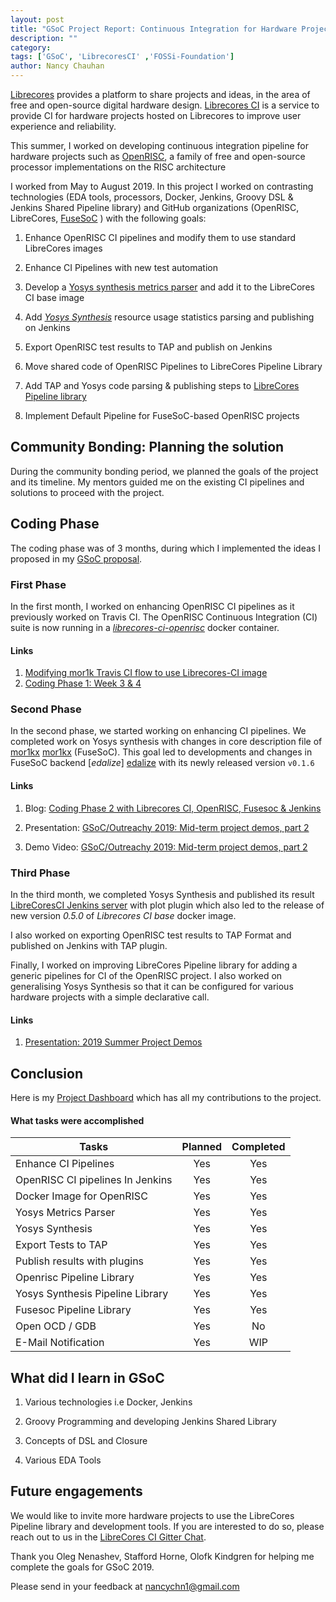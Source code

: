 ```yaml
---
layout: post
title: "GSoC Project Report: Continuous Integration for Hardware Projects on LibreCores CI"
description: ""
category:
tags: ['GSoC', 'LibrecoresCI' ,'FOSSi-Foundation']
author: Nancy Chauhan
---
```


[Librecores][librecores] provides a platform to share projects and ideas, in the area of free and open-source digital hardware design. [Librecores CI][librecoresCI] is a service to provide CI for hardware projects hosted on Librecores to improve user experience and reliability.

This summer, I worked on developing continuous integration pipeline for hardware projects such as [OpenRISC][openrisc], a family of free and open-source processor implementations on the RISC architecture

I worked from May to August 2019. In this project I worked on contrasting technologies (EDA tools, processors, Docker, Jenkins, Groovy DSL & Jenkins Shared Pipeline library) and GitHub organizations (OpenRISC, LibreCores, [FuseSoC][fusesoc] ) with the following goals:

1) Enhance OpenRISC CI pipelines and modify them to use standard LibreCores images

2) Enhance CI Pipelines with new test automation

3) Develop a [Yosys synthesis metrics parser][yosys-parser] and add it to the LibreCores CI base image

4) Add [_Yosys Synthesis_][yosys]  resource usage statistics parsing and publishing on Jenkins

5) Export OpenRISC test results to TAP and publish on Jenkins

6) Move shared code of OpenRISC Pipelines to LibreCores Pipeline Library

7) Add TAP and Yosys code parsing & publishing steps to [LibreCores Pipeline library][librecorespipelinelib]

8) Implement Default Pipeline for FuseSoC-based OpenRISC projects

## Community Bonding: Planning the solution

During the community bonding period, we planned the goals of the project and its timeline. My mentors guided me on the existing CI pipelines and solutions
to proceed with the project.

## Coding Phase

The coding phase was of 3 months, during which I implemented the ideas I proposed in my [GSoC proposal][proposal].

### First Phase

In the first month, I worked on enhancing OpenRISC CI pipelines as it previously worked on Travis CI. The OpenRISC Continuous Integration (CI) suite is now running in a [_librecores-ci-openrisc_][librecores-openrisc] docker container.

#### Links

1. [Modifying mor1k Travis CI flow to use Librecores-CI image][week2report]
2. [Coding Phase 1: Week 3 & 4][week4report]


### Second Phase

In the second phase, we started working on enhancing CI pipelines. We completed work on Yosys synthesis with changes in core description file of [mor1kx] [mor1kx] (FuseSoC). This goal led to developments and changes in FuseSoC backend [_edalize_] [edalize] with its newly released version ``v0.1.6 ``

#### Links

1) Blog: [Coding Phase 2 with Librecores CI, OpenRISC, Fusesoc & Jenkins][phase2report]

2) Presentation: [GSoC/Outreachy 2019: Mid-term project demos, part 2][midtermpresentation]

3) Demo Video: [GSoC/Outreachy 2019: Mid-term project demos, part 2][midtermdemo]

### Third Phase

In the third month, we completed Yosys Synthesis and published its result [LibreCoresCI Jenkins server][lcciopenrisc] with plot plugin which also led to the release of new version _0.5.0_ of _Librecores CI base_ docker image.

I also worked on exporting OpenRISC test results to TAP Format and published on Jenkins with TAP plugin.

Finally, I worked on improving LibreCores Pipeline library for adding a generic pipelines for CI of the OpenRISC project. I also worked on generalising Yosys Synthesis so that it can be configured for various hardware projects with a simple declarative call.

#### Links

1) [Presentation: 2019 Summer Project Demos][presentation]

## Conclusion

Here is my [Project Dashboard][dashboard] which has all my contributions to the project.

#### What tasks were accomplished


| Tasks                            | Planned | Completed |
| ---------------------------------|:-------:| :--------:|
| Enhance CI Pipelines             |   Yes   |    Yes    |
| OpenRISC CI pipelines In Jenkins |   Yes   |    Yes    |
| Docker Image for OpenRISC        |   Yes   |    Yes    |
| Yosys Metrics Parser             |   Yes   |    Yes    |
| Yosys Synthesis                  |   Yes   |    Yes    |
| Export Tests to TAP              |   Yes   |    Yes    |
| Publish results with plugins     |   Yes   |    Yes    |
| Openrisc Pipeline Library        |   Yes   |    Yes    |
| Yosys Synthesis Pipeline Library |   Yes   |    Yes    |
| Fusesoc Pipeline Library         |   Yes   |    Yes    |
| Open OCD / GDB                   |   Yes   |    No     |
| E-Mail Notification              |   Yes   |    WIP    |

## What did I learn in GSoC

1) Various technologies i.e Docker, Jenkins

1) Groovy Programming and developing Jenkins Shared Library

2) Concepts of DSL and Closure

3) Various EDA Tools

## Future engagements

We would like to invite more hardware projects to use the LibreCores Pipeline library and development tools.
If you are interested to do so, please reach out to us in the [LibreCores CI Gitter Chat](https://gitter.im/librecores/librecores-ci).

Thank you Oleg Nenashev, Stafford Horne, Olofk Kindgren for helping me complete the goals for GSoC 2019.

Please send in your feedback at nancychn1@gmail.com

[mor1kx]:https://github.com/openrisc/mor1kx
[edalize]:https://github.com/olofk/edalize
[librecores-openrisc]:https://github.com/librecores/docker-images/tree/master/librecores-ci-openrisc
[yosys]:http://www.clifford.at/yosys/
[librecorespipelinelib]:https://github.com/librecores/librecores-pipeline-lib
[yosys-parser]:https://github.com/librecores/docker-images/tree/master/librecores-ci
[fusesoc]: https://github.com/olofk/fusesoc
[openrisc]: https://openrisc.io/
[librecoresCI]: https://www.librecores.org/static/librecores-ci
[librecores]: https://www.librecores.org/
[proposal]: https://docs.google.com/document/d/1d0mIrLpU80IqB5oe4CvUz5H3bMR84tg0P99doWrovek/edit?usp=sharing
[phase2report]: http://nancychauhan.in/stories/2019/07/30/coding-phase2/
[week4report]: http://nancychauhan.in/stories/2019/06/28/gsoc-week3_4/
[week2report]: http://nancychauhan.in/stories/2019/06/08/gsoc-week1_2/
[lcciopenrisc]: https://ci.librecores.org/job/Projects/job/OpenRISC/
[dashboard]: https://github.com/orgs/librecores/projects/1
[presentation]: https://docs.google.com/presentation/d/10GbtgTQwdoZqCfPv5hhXnVffNXPT8BeGNx0H5PJAJuw/edit?usp=sharing
[midtermpresentation]: https://docs.google.com/presentation/d/1MyXM3xn0ZwbXyJpsaAi3q_CkBsdfXjbGQKcMuOk83i4/edit?usp=sharing
[midtermdemo]: https://www.youtube.com/watch?v=HlENuZZq7zc
